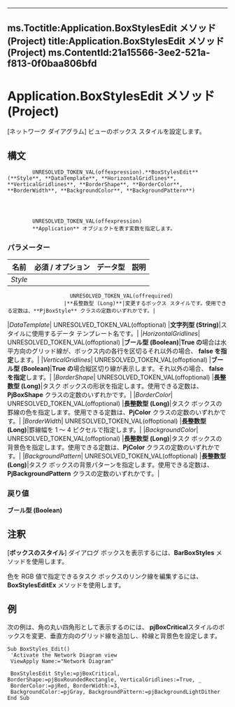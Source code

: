 

---
ms.Toctitle:Application.BoxStylesEdit メソッド (Project)
title:Application.BoxStylesEdit メソッド (Project)
ms.ContentId:21a15566-3ee2-521a-f813-0f0baa806bfd
---
# Application.BoxStylesEdit メソッド (Project)




[ネットワーク ダイアグラム] ビューのボックス スタイルを設定します。

## 構文

            UNRESOLVED_TOKEN_VAL(offexpression).**BoxStylesEdit**(**Style**, **DataTemplate**, **HorizontalGridlines**, **VerticalGridlines**, **BorderShape**, **BorderColor**, **BorderWidth**, **BackgroundColor**, **BackgroundPattern**)




            UNRESOLVED_TOKEN_VAL(offexpression)
            **Application** オブジェクトを表す変数を指定します。

### パラメーター

|**名前**|**必須 / オプション**|**データ型**|**説明**|
|---|---|---|---|
|*Style*|
                        UNRESOLVED_TOKEN_VAL(offrequired)
                      |**長整数型 (Long)**|変更するボックス スタイルです。使用できる定数は、**PjBoxStyle** クラスの定数のいずれかです。|
|*DataTemplate*|
                        UNRESOLVED_TOKEN_VAL(offoptional)
                      |**文字列型 (String)**|スタイルに使用するデータ テンプレート名です。|
|*HorizontalGridlines*|
                        UNRESOLVED_TOKEN_VAL(offoptional)
                      |**ブール型 (Boolean)**|**True の**場合は水平方向のグリッド線が、ボックス内の各行を区切るそれ以外の場合、 **false を指定**します。|
|*VerticalGridlines*|
                        UNRESOLVED_TOKEN_VAL(offoptional)
                      |**ブール型 (Boolean)**|**True の**場合縦区切り線が表示します。それ以外の場合、 **false を指定**します。|
|*BorderShape*|
                        UNRESOLVED_TOKEN_VAL(offoptional)
                      |**長整数型 (Long)**|タスク ボックスの形状を指定します。使用できる定数は、**PjBoxShape** クラスの定数のいずれかです。|
|*BorderColor*|
                        UNRESOLVED_TOKEN_VAL(offoptional)
                      |**長整数型 (Long)**|タスク ボックスの罫線の色を指定します。使用できる定数は、**PjColor** クラスの定数のいずれかです。|
|*BorderWidth*|
                        UNRESOLVED_TOKEN_VAL(offoptional)
                      |**長整数型 (Long)**|罫線幅を 1 ～ 4 ピクセルで指定します。|
|*BackgroundColor*|
                        UNRESOLVED_TOKEN_VAL(offoptional)
                      |**長整数型 (Long)**|タスク ボックスの背景色を指定します。使用できる定数は、**PjColor** クラスの定数のいずれかです。|
|*BackgroundPattern*|
                        UNRESOLVED_TOKEN_VAL(offoptional)
                      |**長整数型 (Long)**|タスク ボックスの背景パターンを指定します。使用できる定数は、**PjBackgroundPattern** クラスの定数のいずれかです。|



### 戻り値
**ブール型 (Boolean)**





## 注釈
[**ボックスのスタイル**] ダイアログ ボックスを表示するには、**BarBoxStyles** メソッドを使用します。



色を RGB 値で指定できるタスク ボックスのリンク線を編集するには、**BoxStylesEditEx** メソッドを使用します。



## 例
次の例は、角の丸い四角形として表示するのには、 **pjBoxCritical**スタイルのボックスを変更、垂直方向のグリッド線を追加し、枠線と背景色を設定します。

```vba
Sub BoxStyles_Edit() 
 'Activate the Network Diagram view 
 ViewApply Name:="Network Diagram" 
 
 BoxStylesEdit Style:=pjBoxCritical, BorderShape:=pjBoxRoundedRectangle, VerticalGridlines:=True, _ 
 BorderColor:=pjRed, BorderWidth:=3, _ 
 BackgroundColor:=pjGray, BackgroundPattern:=pjBackgroundLightDither 
End Sub
```





